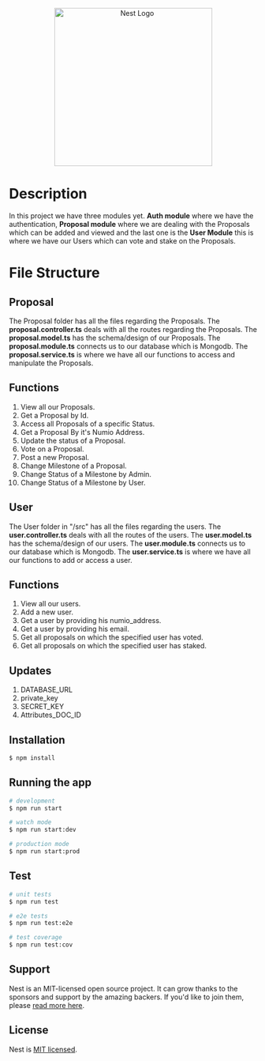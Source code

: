 <p align="center">
  <a href="http://nestjs.com/" target="blank"><img src="https://nestjs.com/img/logo_text.svg" width="320" alt="Nest Logo" /></a>
</p>

<!-- [travis-image]: https://api.travis-ci.org/nestjs/nest.svg?branch=master
[travis-url]: https://travis-ci.org/nestjs/nest
[linux-image]: https://img.shields.io/travis/nestjs/nest/master.svg?label=linux
[linux-url]: https://travis-ci.org/nestjs/nest
  
  <p align="center">A progressive <a href="http://nodejs.org" target="blank">Node.js</a> framework for building efficient and scalable server-side applications, heavily inspired by <a href="https://angular.io" target="blank">Angular</a>.</p>
    <p align="center">
<a href="https://www.npmjs.com/~nestjscore"><img src="https://img.shields.io/npm/v/@nestjs/core.svg" alt="NPM Version" /></a>
<a href="https://www.npmjs.com/~nestjscore"><img src="https://img.shields.io/npm/l/@nestjs/core.svg" alt="Package License" /></a>
<a href="https://www.npmjs.com/~nestjscore"><img src="https://img.shields.io/npm/dm/@nestjs/core.svg" alt="NPM Downloads" /></a>
<a href="https://travis-ci.org/nestjs/nest"><img src="https://api.travis-ci.org/nestjs/nest.svg?branch=master" alt="Travis" /></a>
<a href="https://travis-ci.org/nestjs/nest"><img src="https://img.shields.io/travis/nestjs/nest/master.svg?label=linux" alt="Linux" /></a>
<a href="https://coveralls.io/github/nestjs/nest?branch=master"><img src="https://coveralls.io/repos/github/nestjs/nest/badge.svg?branch=master#5" alt="Coverage" /></a>
<a href="https://gitter.im/nestjs/nestjs?utm_source=badge&utm_medium=badge&utm_campaign=pr-badge&utm_content=body_badge"><img src="https://badges.gitter.im/nestjs/nestjs.svg" alt="Gitter" /></a>
<a href="https://opencollective.com/nest#backer"><img src="https://opencollective.com/nest/backers/badge.svg" alt="Backers on Open Collective" /></a>
<a href="https://opencollective.com/nest#sponsor"><img src="https://opencollective.com/nest/sponsors/badge.svg" alt="Sponsors on Open Collective" /></a>
  <a href="https://paypal.me/kamilmysliwiec"><img src="https://img.shields.io/badge/Donate-PayPal-dc3d53.svg"/></a>
  <a href="https://twitter.com/nestframework"><img src="https://img.shields.io/twitter/follow/nestframework.svg?style=social&label=Follow"></a>
</p> -->
  <!--[![Backers on Open Collective](https://opencollective.com/nest/backers/badge.svg)](https://opencollective.com/nest#backer)
  [![Sponsors on Open Collective](https://opencollective.com/nest/sponsors/badge.svg)](https://opencollective.com/nest#sponsor)-->

# Description

<!-- [Nest](https://github.com/nestjs/nest) framework TypeScript starter repository. -->
In this project we have three modules yet. **Auth module** where we have the authentication, **Proposal module** where we are dealing with the Proposals which can be added and viewed and the last one is the **User Module** this is where we have our Users which can vote and stake on the Proposals.


# File Structure

## Proposal
The Proposal folder has all the files regarding the Proposals. The **proposal.controller.ts** deals with all the routes regarding the Proposals. The **proposal.model.ts** has the schema/design of our Proposals. The **proposal.module.ts** connects us to our database which is Mongodb. The **proposal.service.ts** is where we have all our functions to access and manipulate the Proposals.


## Functions
1. View all our Proposals.
2. Get a Proposal by Id.
3. Access all Proposals of a specific Status.
4. Get a Proposal By it's Numio Address.
5. Update the status of a Proposal.
6. Vote on a Proposal.
7. Post a new Proposal.
8. Change Milestone of a Proposal.
9. Change Status of a Milestone by Admin.
10. Change Status of a Milestone by User.

## User
The User folder in "/src" has all the files regarding the users. The **user.controller.ts** deals with all the routes of the users. The **user.model.ts** has the schema/design of our users. The **user.module.ts** connects us to our database which is Mongodb. The **user.service.ts** is where we have all our functions to add or access a user.


## Functions
1. View all our users.
2. Add a new user.
3. Get a user by providing his numio_address.
4. Get a user by providing his email.
5. Get all proposals on which the specified user has voted.
6. Get all proposals on which the specified user has staked.

## Updates
1. DATABASE_URL
2. private_key
3. SECRET_KEY
4. Attributes_DOC_ID

## Installation

```bash
$ npm install
```

## Running the app

```bash
# development
$ npm run start

# watch mode
$ npm run start:dev

# production mode
$ npm run start:prod
```

## Test

```bash
# unit tests
$ npm run test

# e2e tests
$ npm run test:e2e

# test coverage
$ npm run test:cov
```

## Support

Nest is an MIT-licensed open source project. It can grow thanks to the sponsors and support by the amazing backers. If you'd like to join them, please [read more here](https://docs.nestjs.com/support).

<!-- ## Stay in touch

- Author - [Kamil Myśliwiec](https://kamilmysliwiec.com)
- Website - [https://nestjs.com](https://nestjs.com/)
- Twitter - [@nestframework](https://twitter.com/nestframework) -->

## License

  Nest is [MIT licensed](LICENSE).
